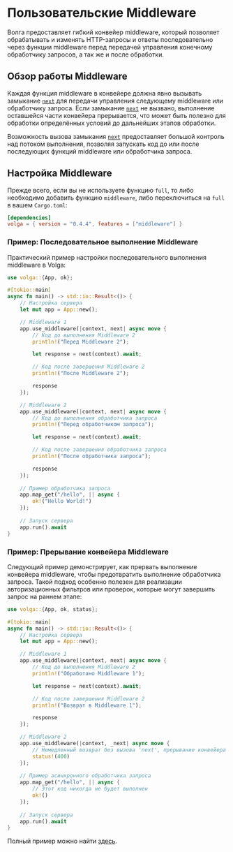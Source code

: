 # Пользовательские Middleware

Волга предоставляет гибкий конвейер middleware, который позволяет обрабатывать и изменять HTTP-запросы и ответы последовательно через функции middleware перед передачей управления конечному обработчику запросов, а так же и после обработки.

## Обзор работы Middleware

Каждая функция middleware в конвейере должна явно вызывать замыкание [`next`](https://docs.rs/volga/latest/volga/middleware/type.Next.html) для передачи управления следующему middleware или обработчику запроса. Если замыкание [`next`](https://docs.rs/volga/latest/volga/middleware/type.Next.html) не вызвано, выполнение оставшейся части конвейера прерывается, что может быть полезно для обработки определённых условий до дальнейших этапов обработки.

Возможность вызова замыкания [`next`](https://docs.rs/volga/latest/volga/middleware/type.Next.html) предоставляет большой контроль над потоком выполнения, позволяя запускать код до или после последующих функций middleware или обработчика запроса.

## Настройка Middleware
Прежде всего, если вы не используете функцию `full`, то либо необходимо добавить функцию `middleware`, либо переключиться на `full` в вашем `Cargo.toml`:
```toml
[dependencies]
volga = { version = "0.4.4", features = ["middleware"] }
```

### Пример: Последовательное выполнение Middleware

Практический пример настройки последовательного выполнения middleware в Volga:
```rust
use volga::{App, ok};

#[tokio::main]
async fn main() -> std::io::Result<()> {
    // Настройка сервера
    let mut app = App::new();

    // Middleware 1
    app.use_middleware(|context, next| async move {
        // Код до выполнения Middleware 2
        println!("Перед Middleware 2");

        let response = next(context).await;

        // Код после завершения Middleware 2
        println!("После Middleware 2");

        response
    });

    // Middleware 2
    app.use_middleware(|context, next| async move {
        // Код до выполнения обработчика запроса
        println!("Перед обработчиком запроса");

        let response = next(context).await;

        // Код после завершения обработчика запроса
        println!("После обработчика запроса");

        response
    });
    
    // Пример обработчика запроса
    app.map_get("/hello", || async {
        ok!("Hello World!")
    });
    
    // Запуск сервера
    app.run().await
}
```

### Пример: Прерывание конвейера Middleware
Следующий пример демонстрирует, как прервать выполнение конвейера middleware, чтобы предотвратить выполнение обработчика запроса. Такой подход особенно полезен для реализации авторизационных фильтров или проверок, которые могут завершить запрос на раннем этапе:
```rust
use volga::{App, ok, status};

#[tokio::main]
async fn main() -> std::io::Result<()> {
    // Настройка сервера
    let mut app = App::new();

    // Middleware 1
    app.use_middleware(|context, next| async move {
        // Код до выполнения Middleware 2
        println!("Обработано Middleware 1");

        let response = next(context).await;

        // Код после завершения Middleware 2
        println!("Возврат в Middleware 1");

        response
    });

    // Middleware 2
    app.use_middleware(|context, _next| async move {
        // Немедленный возврат без вызова 'next', прерывание конвейера
        status!(400)
    });
    
    // Пример асинхронного обработчика запроса
    app.map_get("/hello", || async {
        // Этот код никогда не будет выполнен
        ok!()
    });
    
    // Запуск сервера
    app.run().await
}
```

Полный пример можно найти [здесь](https://github.com/RomanEmreis/volga/blob/main/examples/middleware.rs).